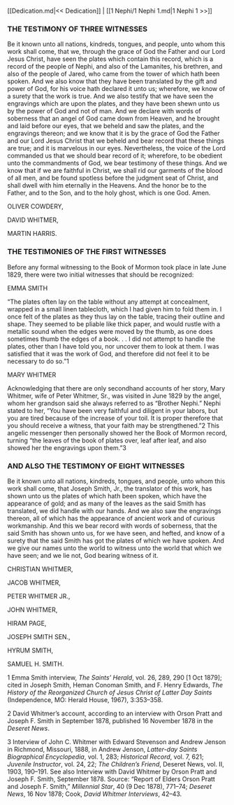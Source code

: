 [[Dedication.md|<< Dedication]]  |  [[1 Nephi/1 Nephi 1.md|1 Nephi 1 >>]]

### THE TESTIMONY OF THREE WITNESSES
Be it known unto all nations, kindreds, tongues, and people, unto whom this work shall come, that we, through the grace of God the Father and our Lord Jesus Christ, have seen the plates which contain this record, which is a record of the people of Nephi, and also of the Lamanites, his brethren, and also of the people of Jared, who came from the tower of which hath been spoken. And we also know that they have been translated by the gift and power of God, for his voice hath declared it unto us; wherefore, we know of a surety that the work is true. And we also testify that we have seen the engravings which are upon the plates, and they have been shewn unto us by the power of God and not of man. And we declare with words of soberness that an angel of God came down from Heaven, and he brought and laid before our eyes, that we beheld and saw the plates, and the engravings thereon; and we know that it is by the grace of God the Father and our Lord Jesus Christ that we beheld and bear record that these things are true; and it is marvelous in our eyes. Nevertheless, the voice of the Lord commanded us that we should bear record of it; wherefore, to be obedient unto the commandments of God, we bear testimony of these things. And we know that if we are faithful in Christ, we shall rid our garments of the blood of all men, and be found spotless before the judgment seat of Christ, and shall dwell with him eternally in the Heavens. And the honor be to the Father, and to the Son, and to the holy ghost, which is one God. Amen.

OLIVER COWDERY,

DAVID WHITMER,

MARTIN HARRIS.

### THE TESTIMONIES OF THE FIRST WITNESSES
Before any formal witnessing to the Book of Mormon took place in late June 1829, there were two initial witnesses that should be recognized:

EMMA SMITH

“The plates often lay on the table without any attempt at concealment, wrapped in a small linen tablecloth, which I had given him to fold them in. I once felt of the plates as they thus lay on the table, tracing their outline and shape. They seemed to be pliable like thick paper, and would rustle with a metallic sound when the edges were moved by the thumb, as one does sometimes thumb the edges of a book. . . I did not attempt to handle the plates, other than I have told you, nor uncover them to look at them. I was satisfied that it was the work of God, and therefore did not feel it to be necessary to do so.”1

MARY WHITMER

Acknowledging that there are only secondhand accounts of her story, Mary Whitmer, wife of Peter Whitmer, Sr., was visited in June 1829 by the angel, whom her grandson said she always referred to as “Brother Nephi.” Nephi stated to her, “You have been very faithful and diligent in your labors, but you are tired because of the increase of your toil. It is proper therefore that you should receive a witness, that your faith may be strengthened.”2 This angelic messenger then personally showed her the Book of Mormon record, turning “the leaves of the book of plates over, leaf after leaf, and also showed her the engravings upon them.”3

### AND ALSO THE TESTIMONY OF EIGHT WITNESSES
Be it known unto all nations, kindreds, tongues, and people, unto whom this work shall come, that Joseph Smith, Jr., the translator of this work, has shown unto us the plates of which hath been spoken, which have the appearance of gold; and as many of the leaves as the said Smith has translated, we did handle with our hands. And we also saw the engravings thereon, all of which has the appearance of ancient work and of curious workmanship. And this we bear record with words of soberness, that the said Smith has shown unto us, for we have seen, and hefted, and know of a surety that the said Smith has got the plates of which we have spoken. And we give our names unto the world to witness unto the world that which we have seen; and we lie not, God bearing witness of it.

CHRISTIAN WHITMER,

JACOB WHITMER,

PETER WHITMER JR.,

JOHN WHITMER,

HIRAM PAGE,

JOSEPH SMITH SEN.,

HYRUM SMITH,

SAMUEL H. SMITH.
 
 

1 Emma Smith interview, *The Saints’ Herald*, vol. 26, 289, 290 [1 Oct 1879]; cited in Joseph Smith, Heman Conoman Smith, and F. Henry Edwards, *The History of the Reorganized Church of Jesus Christ of Latter Day Saints* (Independence, MO: Herald House, 1967), 3:353–358.

2 David Whitmer’s account, according to an interview with Orson Pratt and Joseph F. Smith in September 1878, published 16 November 1878 in the *Deseret News*.

3 Interview of John C. Whitmer with Edward Stevenson and Andrew Jenson in Richmond, Missouri, 1888, in Andrew Jenson, *Latter-day Saints Biographical Encyclopedia*, vol. 1, 283; *Historical Record*, vol. 7, 621; *Juvenile Instructor*, vol. 24, 22; *The Children’s Friend*, Deseret News, vol. II, 1903, 190–191. See also Interview with David Whitmer by Orson Pratt and Joseph F. Smith, September 1878. Source: “Report of Elders Orson Pratt and Joseph F. Smith,” *Millennial Star*, 40 (9 Dec 1878), 771–74; *Deseret News*, 16 Nov 1878; Cook, *David Whitmer Interviews*, 42–43.